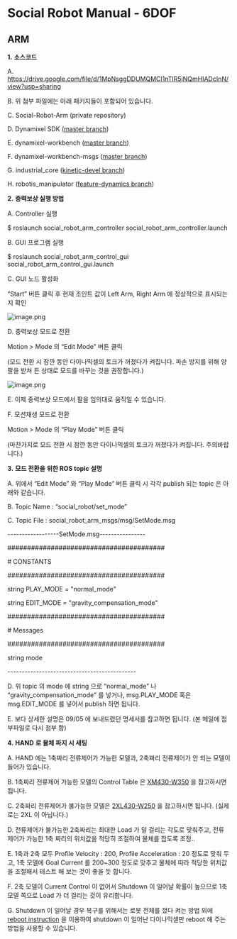 # Social Robot Manual - 6DOF



## ARM

**1.**   **소스코드**

A.   https://drive.google.com/file/d/1MpNsggDDUMQMCl1nTIR5iNQmHIADcInN/view?usp=sharing

B.   위 첨부 파일에는 아래 패키지들이 포함되어 있습니다.

C.   Social-Robot-Arm (private repository)

D.   Dynamixel SDK ([master branch](https://github.com/ROBOTIS-GIT/DynamixelSDK))

E.   dynamixel-workbench ([master branch](https://github.com/ROBOTIS-GIT/dynamixel-workbench))

F.   dynamixel-workbench-msgs ([master branch](https://github.com/ROBOTIS-GIT/dynamixel-workbench-msgs))

G.   industrial_core ([kinetic-devel branch](https://github.com/ros-industrial/industrial_core))

H.   robotis_manipulator ([feature-dynamics branch](https://github.com/ROBOTIS-GIT/robotis_manipulator/tree/feature-dynamics))

 

**2.**   **중력보상 실행 방법**

A.   Controller 실행

$ roslaunch social_robot_arm_controller social_robot_arm_controller.launch

B.   GUI 프로그램 실행

$ roslaunch social_robot_arm_control_gui social_robot_arm_control_gui.launch

C.   GUI 노드 활성화

“Start” 버튼 클릭 후 현재 조인트 값이 Left Arm, Right Arm 에 정상적으로 표시되는지 확인

![image.png](http://ep.gst-in.com/_WorkCrewUpload/_MAIL/robocare.co.kr/dj_jin1/attached/2020011016112025371.eml/image003.jpg@01D5C7D0.90C4F6D0.jpg)

D.   중력보상 모드로 전환

Motion > Mode 의 “Edit Mode” 버튼 클릭

(모드 전환 시 잠깐 동안 다이나믹셀의 토크가 꺼졌다가 켜집니다. 파손 방지를 위해 양 팔을 받쳐 든 상태로 모드를 바꾸는 것을 권장합니다.)

![image.png](http://ep.gst-in.com/_WorkCrewUpload/_MAIL/robocare.co.kr/dj_jin1/attached/2020011016112025371.eml/image005.jpg@01D5C7D0.90C4F6D0.jpg)

E.   이제 중력보상 모드에서 팔을 임의대로 움직일 수 있습니다.

F.   모션재생 모드로 전환

Motion > Mode 의 “Play Mode” 버튼 클릭

(마찬가지로 모드 전환 시 잠깐 동안 다이나믹셀의 토크가 꺼졌다가 켜집니다. 주의바랍니다.)

 

**3.**   **모드 전환을 위한 ROS topic 설명**

A.   위에서 “Edit Mode” 와 “Play Mode” 버튼 클릭 시 각각 publish 되는 topic 은 아래와 같습니다.

B.   Topic Name : “social_robot/set_mode”

C.   Topic File : social_robot_arm_msgs/msg/SetMode.msg

------------------SetMode.msg----------------

\########################################

\# CONSTANTS

\########################################

string PLAY_MODE = "normal_mode"

string EDIT_MODE = "gravity_compensation_mode"

 

\########################################

\# Messages

\########################################

string mode

\---------------------------------------------

D.   위 topic 의 mode 에 string 으로 “normal_mode” 나 “gravity_compensation_mode” 를 넣거나, msg.PLAY_MODE 혹은 msg.EDIT_MODE 를 넣어서 publish 하면 됩니다.

E.   보다 상세한 설명은 09/05 에 보내드렸던 명세서를 참고하면 됩니다. (본 메일에 첨부파일로 다시 첨부 함)

 

**4.**   **HAND** **로 물체 파지 시 세팅**

A.   HAND 에는 1축짜리 전류제어가 가능한 모델과, 2축짜리 전류제어가 안 되는 모델이 들어가 있습니다.

B.   1축짜리 전류제어 가능한 모델의 Control Table 은 [XM430-W350](http://emanual.robotis.com/docs/en/dxl/x/xm430-w350/) 을 참고하시면 됩니다.

C.   2축짜리 전류제어가 불가능한 모델은 [2XL430-W250](http://emanual.robotis.com/docs/en/dxl/x/2xl430-w250/) 을 참고하시면 됩니다. (실제로는 2XL 이 아닙니다.)

D.   전류제어가 불가능한 2축짜리는 최대한 Load 가 덜 걸리는 각도로 맞춰주고, 전류 제어가 가능한 1축 짜리의 위치값을 적당히 조절하여 물체를 잡도록 조정..

E.   1축과 2축 모두 Profile Velocity : 200, Profile Acceleration : 20 정도로 맞춰 두고, 1축 모델에 Goal Current 를 200~300 정도로 맞추고 물체에 따라 적당한 위치값을 조절해서 테스트 해 보는 것이 좋을 듯 합니다.

F.   2축 모델이 Current Control 이 없어서 Shutdown 이 일어날 확률이 높으므로 1축 모델 쪽으로 Load 가 더 걸리는 것이 유리합니다.

G.   Shutdown 이 일어날 경우 복구를 위해서는 로봇 전체를 껐다 켜는 방법 외에 [reboot instruction](http://emanual.robotis.com/docs/en/dxl/protocol2/#reboot) 을 이용하여 shutdown 이 일어난 다이나믹셀만 reboot 해 주는 방법을 사용할 수 있습니다.


